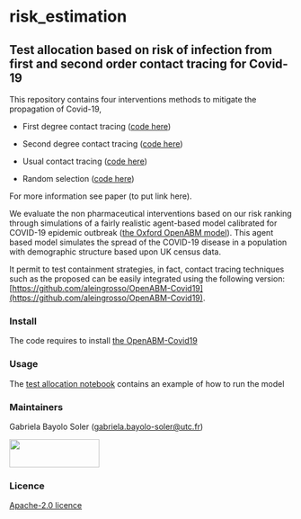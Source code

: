 # risk_estimation
## Test allocation based on risk of infection from first and second order contact tracing for Covid-19

This repository contains four interventions methods to mitigate the propagation of Covid-19, 

 - First degree contact tracing  ([code here](https://github.com/gbayolo26/risk_estimation/blob/main/intervention_strategies/First_Degree_Contact_Tracing_Risk.py))
* Second degree contact tracing  ([code here](https://github.com/gbayolo26/risk_estimation/blob/main/intervention_strategies/Second_Degree_Contact_Tracing_Risk.py))
+ Usual contact tracing ([code here](https://github.com/gbayolo26/risk_estimation/blob/main/intervention_strategies/Contact_Tracing.py))
- Random selection ([code here](https://github.com/gbayolo26/risk_estimation/blob/main/intervention_strategies/Random_Selection.py))

For more information see paper (to put link here). 
  
 We evaluate the non pharmaceutical interventions based on our risk ranking through simulations of a fairly realistic agent-based model calibrated for COVID-19 epidemic outbreak ([the Oxford OpenABM model](https://github.com/BDI-pathogens/OpenABM-Covid19)). 
 This agent based model simulates the spread of the COVID-19 disease in a population with demographic structure based upon UK census data.  
 
 It permit to test containment strategies, in fact, contact tracing techniques such as the proposed can be easily integrated using the following version: [https://github.com/aleingrosso/OpenABM-Covid19](https://github.com/aleingrosso/OpenABM-Covid19). 

### Install
The code requires to install [the OpenABM-Covid19](https://github.com/aleingrosso/OpenABM-Covid19)

### Usage
The [test allocation notebook](https://github.com/gbayolo26/intervention_strategies/blob/main/Test_allocation.ipynb) contains an example of how to run the model

### Maintainers
Gabriela Bayolo Soler (gabriela.bayolo-soler@utc.fr)

<img src="https://github.com/gbayolo26/risk_estimation/assets/79975920/15c5674b-59bc-427e-b303-1578adeb0de6" width="160" height="50">

### Licence
[Apache-2.0 licence](https://github.com/gbayolo26/risk_estimation/blob/main/LICENSE)
